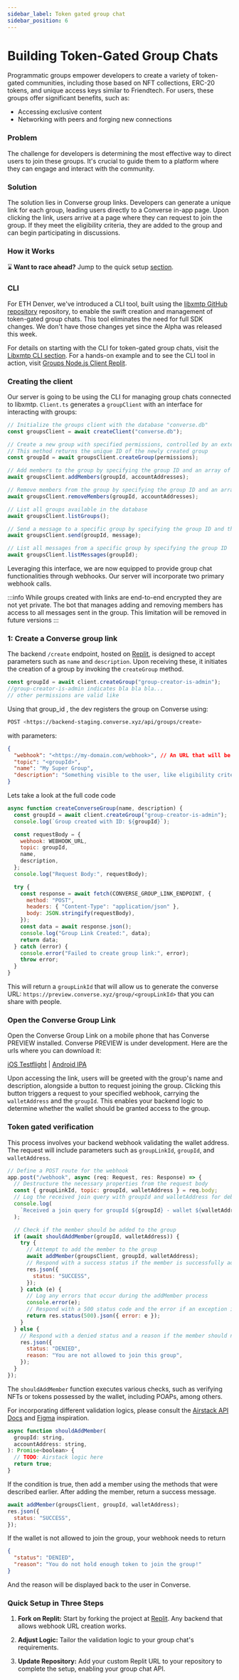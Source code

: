 ```yaml
---
sidebar_label: Token gated group chat
sidebar_position: 6
---
```


# Building Token-Gated Group Chats

Programmatic groups empower developers to create a variety of token-gated communities, including those based on NFT collections, ERC-20 tokens, and unique access keys similar to Friendtech. For users, these groups offer significant benefits, such as:

- Accessing exclusive content
- Networking with peers and forging new connections

<div className='wrapper'>
  <ReactPlayer
    className='player'    
     width='100%'
    height='100%'  
    controls 
    muted  
    playing="true" 
    url='/img/converse-group.mp4' 
  />
</div>

### Problem

The challenge for developers is determining the most effective way to direct users to join these groups. It's crucial to guide them to a platform where they can engage and interact with the community.

### Solution

The solution lies in Converse group links. Developers can generate a unique link for each group, leading users directly to a Converse in-app page. Upon clicking the link, users arrive at a page where they can request to join the group. If they meet the eligibility criteria, they are added to the group and can begin participating in discussions.

### How it Works

<div class=" rabbit  p-5 ">

⌛️ <b>Want to race ahead?</b> Jump to the quick setup [section](/docs/tutorials/token-gated-group-chat#quick-setup-in-three-steps).

</div>

### CLI

For ETH Denver, we've introduced a CLI tool, built using the [libxmtp GitHub repository](https://github.com/xmtp/libxmtp) repository, to enable the swift creation and management of token-gated group chats. This tool eliminates the need for full SDK changes. We don't have those changes yet since the Alpha was released this week.

For details on starting with the CLI for token-gated group chats, visit the [Libxmtp CLI section](https://github.com/xmtp/libxmtp/tree/main/examples/cli). For a hands-on example and to see the CLI tool in action, visit [Groups Node.js Client Replit](https://replit.com/@neekolas/Groups-Nodejs-Client%23src/index.ts).

### Creating the client

Our server is going to be using the CLI for managing group chats connected to libxmtp. `Client.ts` generates a `groupClient` with an interface for interacting with groups:

```jsx
// Initialize the groups client with the database "converse.db"
const groupsClient = await createClient("converse.db");

// Create a new group with specified permissions, controlled by an external wallet
// This method returns the unique ID of the newly created group
const groupId = await groupsClient.createGroup(permissions);

// Add members to the group by specifying the group ID and an array of account addresses
await groupsClient.addMembers(groupId, accountAddresses);

// Remove members from the group by specifying the group ID and an array of account addresses
await groupsClient.removeMembers(groupId, accountAddresses);

// List all groups available in the database
await groupsClient.listGroups();

// Send a message to a specific group by specifying the group ID and the message content
await groupsClient.send(groupId, message);

// List all messages from a specific group by specifying the group ID
await groupsClient.listMessages(groupId);
```

Leveraging this interface, we are now equipped to provide group chat functionalities through webhooks. Our server will incorporate two primary webhook calls.

:::info
While groups created with links are end-to-end encrypted they are not yet private. The bot that manages adding and removing members has access to all messages sent in the group. This limitation will be removed in future versions
:::

### 1: Create a Converse group link

The backend `/create` endpoint, hosted on [Replit](https://replit.com/@neekolas/Converse-Invite-Link), is designed to accept parameters such as `name` and `description`. Upon receiving these, it initiates the creation of a group by invoking the `createGroup` method.

```jsx
const groupId = await client.createGroup("group-creator-is-admin");
//group-creator-is-admin indicates bla bla bla...
// other permissions are valid like
```

Using that group_id , the dev registers the group on Converse using:

```bash
POST <https://backend-staging.converse.xyz/api/groups/create>
```

with parameters:

```json
{
  "webhook": "<https://my-domain.com/webhook>", // An URL that will be called with group
  "topic": "<groupId>",
  "name": "My Super Group",
  "description": "Something visible to the user, like eligibility criteria"
}
```

Lets take a look at the full code code

```jsx
async function createConverseGroup(name, description) {
  const groupId = await client.createGroup("group-creator-is-admin");
  console.log(`Group created with ID: ${groupId}`);

  const requestBody = {
    webhook: WEBHOOK_URL,
    topic: groupId,
    name,
    description,
  };
  console.log("Request Body:", requestBody);

  try {
    const response = await fetch(CONVERSE_GROUP_LINK_ENDPOINT, {
      method: "POST",
      headers: { "Content-Type": "application/json" },
      body: JSON.stringify(requestBody),
    });
    const data = await response.json();
    console.log("Group Link Created:", data);
    return data;
  } catch (error) {
    console.error("Failed to create group link:", error);
    throw error;
  }
}
```

This will return a `groupLinkId` that will allow us to generate the converse URL: `https://preview.converse.xyz/group/<groupLinkId>` that
you can share with people.

### Open the Converse Group Link

Open the Converse Group Link on a mobile phone that has Converse PREVIEW installed. Converse PREVIEW is under development. Here are the urls where you can download it:

[iOS Testflight](https://testflight.apple.com/join/70v1Rvv5) | [Android IPA](https://drive.google.com/file/d/1rUtCmtIB6VzHNW8PDJ1TMBRuI2OEOdcg/view)

Upon accessing the link, users will be greeted with the group's name and description, alongside a button to request joining the group. Clicking this button triggers a request to your specified webhook, carrying the `walletAddress` and the `groupId`. This enables your backend logic to determine whether the wallet should be granted access to the group.

### Token gated verification

This process involves your backend webhook validating the wallet address. The request will include parameters such as `groupLinkId`, `groupId`, and `walletAddress`.

```jsx
// Define a POST route for the webhook
app.post("/webhook", async (req: Request, res: Response) => {
  // Destructure the necessary properties from the request body
  const { groupLinkId, topic: groupId, walletAddress } = req.body;
  // Log the received join query with groupId and walletAddress for debugging
  console.log(
    `Received a join query for groupId ${groupId} - wallet ${walletAddress}`,
  );

  // Check if the member should be added to the group
  if (await shouldAddMember(groupId, walletAddress)) {
    try {
      // Attempt to add the member to the group
      await addMember(groupsClient, groupId, walletAddress);
      // Respond with a success status if the member is successfully added
      res.json({
        status: "SUCCESS",
      });
    } catch (e) {
      // Log any errors that occur during the addMember process
      console.error(e);
      // Respond with a 500 status code and the error if an exception is caught
      return res.status(500).json({ error: e });
    }
  } else {
    // Respond with a denied status and a reason if the member should not be added
    res.json({
      status: "DENIED",
      reason: "You are not allowed to join this group",
    });
  }
});
```

The `shouldAddMember` function executes various checks, such as verifying NFTs or tokens possessed by the wallet, including POAPs, among others.

For incorporating different validation logics, please consult the [Airstack API Docs](https://docs.airstack.xyz/airstack-docs-and-faqs/) and [Figma](https://www.figma.com/community/file/1342873007403279194) inspiration.

```jsx
async function shouldAddMember(
  groupId: string,
  accountAddress: string,
): Promise<boolean> {
  // TODO: Airstack logic here
  return true;
}
```

If the condition is true, then add a member using the methods that were described earlier. After adding the member, return a success message.

```jsx
await addMember(groupsClient, groupId, walletAddress);
res.json({
  status: "SUCCESS",
});
```

If the wallet is not allowed to join the group, your webhook needs to return

```json
{
  "status": "DENIED",
  "reason": "You do not hold enough token to join the group!"
}
```

And the reason will be displayed back to the user in Converse.

### Quick Setup in Three Steps

1. **Fork on Replit:** Start by forking the project at [Replit](https://replit.com/@neekolas/Converse-Invite-Link). Any backend that allows webhook URL creation works.

2. **Adjust Logic:** Tailor the validation logic to your group chat's requirements.

3. **Update Repository:** Add your custom Replit URL to your repository to complete the setup, enabling your group chat API.
